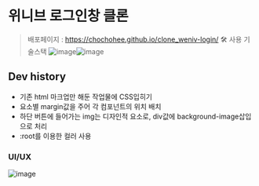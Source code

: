 # 위니브 로그인창 클론
> 배포페이지 : https://chochohee.github.io/clone_weniv-login/
> 🛠 사용 기술스택 ![image](https://github.com/user-attachments/assets/988b3710-fff6-498c-804e-3bf3a6c3726c)![image](https://github.com/user-attachments/assets/0280ea47-02e7-481a-9f63-c8a50bd67d53)

## Dev history  
- 기존 html 마크업만 해둔 작업물에 CSS입히기
- 요소별 margin값을 주어 각 컴포넌트의 위치 배치
- 하단 버튼에 들어가는 img는 디자인적 요소로, div값에 background-image삽입으로 처리
- :root를 이용한 컬러 사용

### UI/UX  
![image](https://github.com/user-attachments/assets/24b30ac5-24f8-4fcd-b9a7-f7119c466d51)
